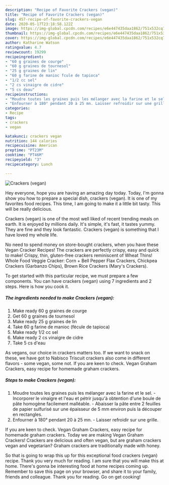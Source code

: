 ```yaml
---
description: "Recipe of Favorite Crackers (vegan)"
title: "Recipe of Favorite Crackers (vegan)"
slug: 457-recipe-of-favorite-crackers-vegan
date: 2020-05-17T23:18:58.122Z
image: https://img-global.cpcdn.com/recipes/e6e447435daa1862/751x532cq70/crackers-vegan-photo-principale-de-la-recette.jpg
thumbnail: https://img-global.cpcdn.com/recipes/e6e447435daa1862/751x532cq70/crackers-vegan-photo-principale-de-la-recette.jpg
cover: https://img-global.cpcdn.com/recipes/e6e447435daa1862/751x532cq70/crackers-vegan-photo-principale-de-la-recette.jpg
author: Katharine Watson
ratingvalue: 4.7
reviewcount: 19299
recipeingredient:
- "60 g graines de courge"
- "60 g graines de tournesol"
- "25 g graines de lin"
- "60 g farine de manioc fcule de tapioca"
- "1/2 cc sel"
- "2 cs vinaigre de cidre"
- "5 cs deau"
recipeinstructions:
- "Moudre toutes les graines puis les mélanger avec la farine et le sel. Incorporer le vinaigre et l&#39;eau et pétrir jusqu&#39;à obtention d&#39;une boule de pâte homogène facilement malléable.  Abaisser la pâte entre 2 feuilles de papier sulfurisé sur une épaisseur de 5 mm environ puis la découper en rectangles."
- "Enfourner à 180° pendant 20 à 25 mn. Laisser refroidir sur une grille."
categories:
- Recipe
tags:
- crackers
- vegan

katakunci: crackers vegan 
nutrition: 144 calories
recipecuisine: American
preptime: "PT23M"
cooktime: "PT46M"
recipeyield: "3"
recipecategory: Lunch

---
```



![Crackers (vegan)](https://img-global.cpcdn.com/recipes/e6e447435daa1862/751x532cq70/crackers-vegan-photo-principale-de-la-recette.jpg)

Hey everyone, hope you are having an amazing day today. Today, I'm gonna show you how to prepare a special dish, crackers (vegan). It is one of my favorites food recipes. This time, I am going to make it a little bit tasty. This will be really delicious.

Crackers (vegan) is one of the most well liked of recent trending meals on earth. It is enjoyed by millions daily. It's simple, it's fast, it tastes yummy. They are fine and they look fantastic. Crackers (vegan) is something that I have loved my whole life.

No need to spend money on store-bought crackers, when you have these Vegan Cracker Recipes! The crackers are perfectly crispy, easy and quick to make! Crispy, thin, gluten-free crackers reminiscent of Wheat Thins! Whole Food Veggie Cracker: Corn + Bell Pepper Flax Crackers, Chickpea Crackers (Garbanzo Chips), Brown Rice Crackers (Mary&#39;s Crackers).


To get started with this particular recipe, we must prepare a few components. You can have crackers (vegan) using 7 ingredients and 2 steps. Here is how you cook it.

<!--inarticleads1-->

##### The ingredients needed to make Crackers (vegan):

1. Make ready 60 g graines de courge
1. Get 60 g graines de tournesol
1. Make ready 25 g graines de lin
1. Take 60 g farine de manioc (fécule de tapioca)
1. Make ready 1/2 cc sel
1. Make ready 2 cs vinaigre de cidre
1. Take 5 cs d&#39;eau


As vegans, our choice in crackers matters too. If we want to snack on these, we have got to Nabisco Triscuit crackers also come in different flavors - some vegan, some not. If you are keen to check. Vegan Graham Crackers, easy recipe for homemade graham crackers. 

<!--inarticleads2-->

##### Steps to make Crackers (vegan):

1. Moudre toutes les graines puis les mélanger avec la farine et le sel. - Incorporer le vinaigre et l&#39;eau et pétrir jusqu&#39;à obtention d&#39;une boule de pâte homogène facilement malléable.  - Abaisser la pâte entre 2 feuilles de papier sulfurisé sur une épaisseur de 5 mm environ puis la découper en rectangles.
1. Enfourner à 180° pendant 20 à 25 mn. - Laisser refroidir sur une grille.


If you are keen to check. Vegan Graham Crackers, easy recipe for homemade graham crackers. Today we are making Vegan Graham Crackers! Crackers are delicious and often vegan, but are graham crackers vegan and vegetarian? Graham crackers are traditionally made with honey. 

So that is going to wrap this up for this exceptional food crackers (vegan) recipe. Thank you very much for reading. I am sure that you will make this at home. There's gonna be interesting food at home recipes coming up. Remember to save this page on your browser, and share it to your family, friends and colleague. Thank you for reading. Go on get cooking!
